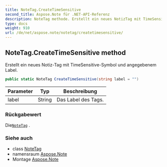 ```yaml
---
title: NoteTag.CreateTimeSensitive
second_title: Aspose.Note für .NET-API-Referenz
description: NoteTag methode. Erstellt ein neues NotizTag mit TimeSensitiveSymbol und angegebenem Label.
type: docs
weight: 910
url: /de/net/aspose.note/notetag/createtimesensitive/
---
```

## NoteTag.CreateTimeSensitive method

Erstellt ein neues Notiz-Tag mit TimeSensitive-Symbol und angegebenem Label.

```csharp
public static NoteTag CreateTimeSensitive(string label = "")
```

| Parameter | Typ | Beschreibung |
| --- | --- | --- |
| label | String | Das Label des Tags. |

### Rückgabewert

Die[`NoteTag`](../) .

### Siehe auch

* class [NoteTag](../)
* namensraum [Aspose.Note](../../notetag/)
* Montage [Aspose.Note](../../../)


